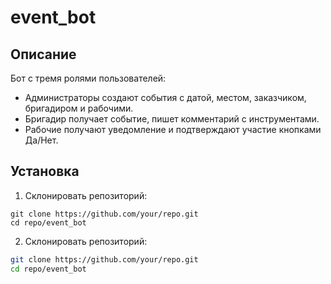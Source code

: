 # event_bot

## Описание
Бот с тремя ролями пользователей:
- Администраторы создают события с датой, местом, заказчиком, бригадиром и рабочими.
- Бригадир получает событие, пишет комментарий с инструментами.
- Рабочие получают уведомление и подтверждают участие кнопками Да/Нет.

## Установка

1. Склонировать репозиторий:
```
git clone https://github.com/your/repo.git
cd repo/event_bot
```
2. Склонировать репозиторий:
```bash
git clone https://github.com/your/repo.git
cd repo/event_bot
